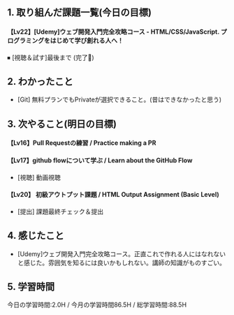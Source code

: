 ## 1. 取り組んだ課題一覧(今日の目標)
#### 【Lv22】[Udemy]ウェブ開発入門完全攻略コース - HTML/CSS/JavaScript. プログラミングをはじめて学び創れる人へ！
  ⏹ [視聴＆試す]最後まで (完了🧡)
 
## 2. わかったこと
- [Git] 無料プランでもPrivateが選択できること。(昔はできなかったと思う)

## 3. 次やること(明日の目標)
#### 【Lv16】Pull Requestの練習 / Practice making a PR
#### 【Lv17】github flowについて学ぶ / Learn about the GitHub Flow
- [視聴] 動画視聴
#### 【Lv20】	初級アウトプット課題 / HTML Output Assignment (Basic Level)
- [提出] 課題最終チェック＆提出

## 4. 感じたこと
- [Udemy]ウェブ開発入門完全攻略コース。正直これで作れる人にはなれないと感じた。雰囲気を知るには良いかもしれない。講師の知識がものすごい。

## 5. 学習時間
今日の学習時間:2.0H / 今月の学習時間86.5H / 総学習時間:88.5H
